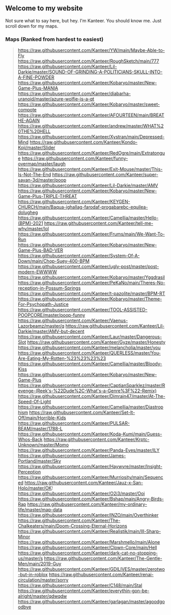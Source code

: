 ## Welcome to my website

Not sure what to say here, but hey. I'm Kanteer. You should know me. Just scroll down for my maps.

### Maps (Ranked from hardest to easiest)

>https://raw.githubusercontent.com/Kanteer/YW/main/Maybe-Able-to-Fly
https://raw.githubusercontent.com/Kanteer/RoughSketch/main/777
>https://raw.githubusercontent.com/Kanteer/Lil-Darkie/master/SOUND-OF-GRINDING-A-POLITICIANS-SKULL-INTO-A-FINE-POWDER
https://raw.githubusercontent.com/Kanteer/Kobaryo/master/New-Game-Plus-MANIA
>https://raw.githubusercontent.com/Kanteer/diabarha-uranoid/master/azure-wolfie-is-a-qt
https://raw.githubusercontent.com/Kanteer/Kobaryo/master/sweet-compote
>https://raw.githubusercontent.com/Kanteer/AFOURTEEN/main/BREATHE-AGAIN
https://raw.githubusercontent.com/Kanteer/andrew/master/WHAT%20THE%20HELL
>https://raw.githubusercontent.com/Kanteer/Xystran/main/Depressed-Mind
https://raw.githubusercontent.com/Kanteer/Kondo-Koji/master/Slider
>https://raw.githubusercontent.com/Kanteer/RedOgre/main/Extratongue
https://raw.githubusercontent.com/Kanteer/funny-overmap/master/laugh
>https://raw.githubusercontent.com/Kanteer/Exit-Mouse/master/This-Is-Not-The-End
https://raw.githubusercontent.com/Kanteer/super-sayan-3d/master/poop
https://raw.githubusercontent.com/Kanteer/Lil-Darkie/master/AMV
https://raw.githubusercontent.com/Kanteer/Kobaryo/master/New-Game-Plus-TRIPLE-THREAT
https://raw.githubusercontent.com/Kanteer/KEYGEN-CHURCH/main/Baqua-ighallag-farodaf-progabarebc-equilea-dolugheg
https://raw.githubusercontent.com/Kanteer/Camellia/master/Hello-(BPM)-2021
https://raw.githubusercontent.com/Kanteer/tell-me-why/master/lol
https://raw.githubusercontent.com/Kanteer/Frums/main/We-Want-To-Run
https://raw.githubusercontent.com/Kanteer/Kobaryo/master/New-Game-Plus-BAD-VER
https://raw.githubusercontent.com/Kanteer/System-Of-A-Down/main/Chop-Suey-400-BPM
https://raw.githubusercontent.com/Kanteer/ugly-post/master/post-modern-EWWWW
https://raw.githubusercontent.com/Kanteer/Kobaryo/master/Yggdrasil
https://raw.githubusercontent.com/Kanteer/PeKaNo/main/Theres-No-reception-in-Possum-Springs
https://raw.githubusercontent.com/Kanteer/t-pazolite/master/BPM-RT
https://raw.githubusercontent.com/Kanteer/Kobaryo/master/Theme-For-Psychopath-Justice
https://raw.githubusercontent.com/Kanteer/TOOL-ASSISTED-POOPCORE/master/poop-funny
https://raw.githubusercontent.com/Kanteer/Vaenus-Lazorbeamz/master/q
https://raw.githubusercontent.com/Kanteer/Lil-Darkie/master/AMV-but-decent
https://raw.githubusercontent.com/Kanteer/Laur/master/Dangerous-Slot
https://raw.githubusercontent.com/Kanteer/Gyze/master/Honesty
https://raw.githubusercontent.com/Kanteer/melancholia/master/you
https://raw.githubusercontent.com/Kanteer/QUERLESS/master/You-Are-Eating-My-Rotten-%23%23%23%23
https://raw.githubusercontent.com/Kanteer/Camellia/master/Bloody-Kiss
https://raw.githubusercontent.com/Kanteer/Kobaryo/master/New-Game-Plus
https://raw.githubusercontent.com/Kanteer/CaptianSparklez/master/Revenge-(Reek's-%22Dude%2C-What's-a-Genre%3F%22-Remix)
https://raw.githubusercontent.com/Kanteer/Dimrain47/master/At-The-Speed-Of-Light
https://raw.githubusercontent.com/Kanteer/Camellia/master/Diastrophism
https://raw.githubusercontent.com/Kanteer/Set-It-Off/main/Horrible-Kids
https://raw.githubusercontent.com/Kanteer/PULSAR-BEAM/master/1788-L
https://raw.githubusercontent.com/Kanteer/Koda-Kumi/main/Guess-Whos-Back
https://raw.githubusercontent.com/Kanteer/Krptc-Unknown/master/Momo
https://raw.githubusercontent.com/Kanteer/Panda-Eyes/master/ILY
https://raw.githubusercontent.com/Kanteer/James-Portland/master/Sky
https://raw.githubusercontent.com/Kanteer/Haywyre/master/Insight-Perception
https://raw.githubusercontent.com/Kanteer/Murriosity/main/Sequenced
https://raw.githubusercontent.com/Kanteer/Jauz-x-San-Holo/master/OK!
https://raw.githubusercontent.com/Kanteer/O2i3/master/Ooi
https://raw.githubusercontent.com/Kanteer/Bshap/main/Angry-Birds-Rap
https://raw.githubusercontent.com/Kanteer/my-ordinary-life/master/map-data
https://raw.githubusercontent.com/Kanteer/INZO/main/Overthinker
https://raw.githubusercontent.com/Kanteer/The-Chalkeaters/main/Doom-Crossing-Eternal-Horizons
https://raw.githubusercontent.com/Kanteer/Realistik/main/Ill-Sharp-Minor
https://raw.githubusercontent.com/Kanteer/Marshmello/main/Alone
https://raw.githubusercontent.com/Kanteer/Clown-Core/main/Hell
https://raw.githubusercontent.com/Kanteer/dark-cat-no-stopping-us/master/s
https://raw.githubusercontent.com/Kanteer/The-Gentle-Men/main/2019-Guy
https://raw.githubusercontent.com/Kanteer/GDILIVES/master/zerotwo-but-in-roblox
https://raw.githubusercontent.com/Kanteer/renai-circulation/master/sorry
https://raw.githubusercontent.com/Kanteer/C148/main/Stal
https://raw.githubusercontent.com/Kanteer/everythin-gon-be-alright/master/qdwqdw
https://raw.githubusercontent.com/Kanteer/garlagan/master/agoodgoodbye
